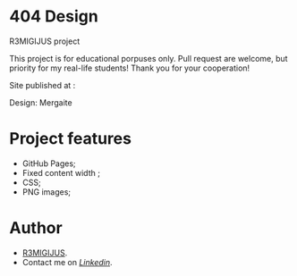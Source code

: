 # 404 Design 

R3MIGIJUS project

This project is for educational porpuses only. Pull request are welcome, but priority for my real-life students! Thank you for your cooperation!

Site published at : 

Design: Mergaite

# Project features

- GitHub Pages;
- Fixed content width ;
- CSS;
- PNG images;

# Author

* [R3MIGIJUS](https://github.com/R3MIGIJUS).
* Contact me on *[Linkedin](https://www.linkedin.com/in/remigijus-builys-177b16225/)*.